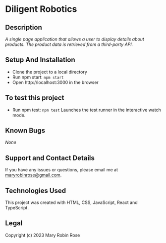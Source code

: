# Diligent Robotics

## Description

_A single page application that allows a user to display details about products. The product data is retrieved from a third-party API._

## Setup And Installation

* Clone the project to a local directory
* Run npm start: `npm start`
* Open http://localhost:3000 in the browser

## To test this project

* Run npm test: `npm test`
Launches the test runner in the interactive watch mode.

## Known Bugs

_None_

## Support and Contact Details

If you have any issues or questions, please email me at maryrobinrose@gmail.com.

## Technologies Used

This project was created with HTML, CSS, JavaScript, React and TypeScript.

## Legal

Copyright (c) 2023 Mary Robin Rose